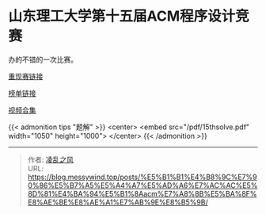 # 山东理工大学第十五届ACM程序设计竞赛

办的不错的一次比赛。

[重现赛链接](https://acm.sdut.edu.cn/onlinejudge3/contests/4098/overview)

[榜单链接](https://rl.algoux.cn/ranklist/sdutpc15)

[视频合集](https://space.bilibili.com/1479542015/channel/collectiondetail?sid=1432750&amp;ctype=0)

{{&lt; admonition tips &#34;题解&#34; &gt;}}
&lt;center&gt;
	&lt;embed src=&#34;/pdf/15thsolve.pdf&#34; width=&#34;1050&#34; height=&#34;1000&#34;&gt;
&lt;/center&gt;
{{&lt; /admonition &gt;}}

---

> 作者: [凌乱之风](https://github.com/messywind)  
> URL: https://blog.messywind.top/posts/%E5%B1%B1%E4%B8%9C%E7%90%86%E5%B7%A5%E5%A4%A7%E5%AD%A6%E7%AC%AC%E5%8D%81%E4%BA%94%E5%B1%8Aacm%E7%A8%8B%E5%BA%8F%E8%AE%BE%E8%AE%A1%E7%AB%9E%E8%B5%9B/  

